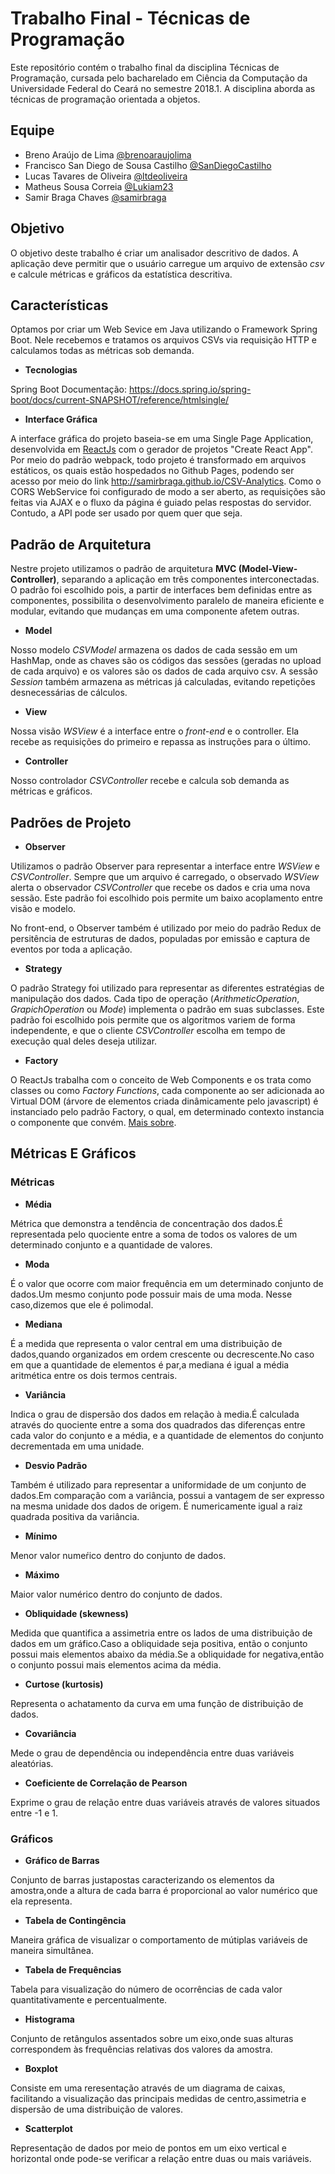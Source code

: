 # Trabalho Final - Técnicas de Programação

Este repositório contém o trabalho final da disciplina Técnicas de Programação, cursada pelo bacharelado em Ciência da Computação da Universidade Federal do Ceará no semestre 2018.1. A disciplina aborda as técnicas de programação orientada a objetos.

## Equipe

 - Breno Araújo de Lima [@brenoaraujolima](https://github.com/brenoaraujolima)
 - Francisco San Diego de Sousa Castilho [@SanDiegoCastilho](https://github.com/SanDiegoCastilho)
 - Lucas Tavares de Oliveira [@ltdeoliveira](https://github.com/ltdeoliveira)
 - Matheus Sousa Correia [@Lukiam23](https://github.com/Lukiam23)
 - Samir Braga Chaves [@samirbraga](https://github.com/samirbraga)

## Objetivo

O objetivo deste trabalho é criar um analisador descritivo de dados. A aplicação deve permitir que o usuário carregue um arquivo de extensão *csv* e calcule métricas e gráficos da estatística descritiva.

## Características

Optamos por criar um Web Sevice em Java utilizando o Framework Spring Boot. Nele recebemos e tratamos os arquivos CSVs via requisição HTTP e calculamos todas as métricas sob demanda.

- **Tecnologias**	

Spring Boot Documentação: https://docs.spring.io/spring-boot/docs/current-SNAPSHOT/reference/htmlsingle/

- **Interface Gráfica**

A interface gráfica do projeto baseia-se em uma Single Page Application, desenvolvida em [ReactJs](https://reactjs.org) com o gerador de projetos "Create React App". Por meio do padrão webpack, todo projeto é transformado em arquivos estáticos, os quais estão hospedados no Github Pages, podendo ser acesso por meio do link http://samirbraga.github.io/CSV-Analytics. 
Como o CORS WebService foi configurado de modo a ser aberto, as requisições são feitas via AJAX e o fluxo da página é guiado pelas respostas do servidor. Contudo, a API pode ser usado por quem quer que seja.

## Padrão de Arquitetura

Nestre projeto utilizamos o padrão de arquitetura **MVC (Model-View-Controller)**, separando a aplicação em três componentes interconectadas. O padrão foi escolhido pois, a partir de interfaces bem definidas entre as componentes, possibilita o desenvolvimento paralelo de maneira eficiente e modular, evitando que mudanças em uma componente afetem outras.

 - **Model**
 
Nosso modelo *CSVModel* armazena os dados de cada sessão em um HashMap, onde as chaves são os códigos das sessões (geradas no upload de cada arquivo) e os valores são os dados de cada arquivo csv. A sessão *Session* também armazena as métricas já calculadas, evitando repetições desnecessárias de cálculos.
 
- **View**

Nossa visão *WSView* é a interface entre o *front-end* e o controller. Ela recebe as requisições do primeiro e repassa as instruções para o último.

- **Controller**

 Nosso controlador *CSVController* recebe e calcula sob demanda as métricas e gráficos.
 
## Padrões de Projeto

- **Observer**

Utilizamos o padrão Observer para representar a interface entre *WSView* e *CSVController*. Sempre que um arquivo é carregado, o observado *WSView* alerta o observador *CSVController* que recebe os dados e cria uma nova sessão. Este padrão foi escolhido pois permite um baixo acoplamento entre visão e modelo.

No front-end, o Observer também é utilizado por meio do padrão Redux de persitência de estruturas de dados, populadas por emissão e captura de eventos por toda a aplicação.

- **Strategy**

O padrão Strategy foi utilizado para representar as diferentes estratégias de manipulação dos dados. Cada tipo de operação (*ArithmeticOperation*, *GrapichOperation* ou *Mode*) implementa o padrão em suas subclasses. Este padrão foi escolhido pois permite que os algoritmos variem de forma independente, e que o cliente *CSVController* escolha em tempo de execução qual deles deseja utilizar.

- **Factory**

O ReactJs trabalha com o conceito de Web Components e os trata como classes ou como *Factory Functions*, cada componente ao ser adicionada ao Virtual DOM (árvore de elementos criada dinâmicamente pelo javascript) é instanciado pelo padrão Factory, o qual, em determinado contexto instancia o componente que convém. [Mais sobre](http://brianyang.com/szabototo89-create-it/).

## Métricas E Gráficos

### Métricas
- **Média**

Métrica que demonstra a tendência de concentração dos dados.É representada pelo quociente entre a soma de todos os valores de um   determinado conjunto e a quantidade de valores. 
- **Moda**

É o valor que ocorre com maior frequência em um determinado conjunto de dados.Um mesmo conjunto pode possuir mais de uma moda. Nesse caso,dizemos que ele é polimodal.
- **Mediana**

É a medida que representa o valor central em uma distribuição de dados,quando organizados em ordem crescente ou decrescente.No caso em que a quantidade de elementos é par,a mediana é igual a média aritmética entre os dois termos centrais.
- **Variância**

Indica o grau de dispersão dos dados em relação à media.É calculada através do quociente entre a soma dos quadrados das diferenças entre cada valor do conjunto e a média, e a quantidade de elementos do conjunto decrementada em uma unidade.
- **Desvio Padrão**

Também é utilizado para representar a uniformidade de um conjunto de dados.Em comparação com a variância, possui a vantagem de ser expresso na mesma unidade dos dados de origem. É numericamente igual a raiz quadrada positiva da variância.
- **Mínimo**

Menor valor numeŕico dentro do conjunto de dados.
- **Máximo**

Maior valor numérico dentro do conjunto de dados.
- **Obliquidade (skewness)**

Medida que quantifica a assimetria entre os lados de uma distribuição de dados em um gráfico.Caso a obliquidade seja positiva, então o conjunto possui mais elementos abaixo da média.Se a obliquidade for negativa,então o conjunto possui mais elementos acima da média.
- **Curtose (kurtosis)**

Representa o achatamento da curva em uma função de distribuição de dados.
- **Covariância**

Mede o grau de dependência ou independência entre duas variáveis aleatórias.
- **Coeficiente de Correlação de Pearson**

Exprime o grau de relação entre duas variáveis através de valores situados entre -1 e 1.
### Gráficos

- **Gráfico de Barras**

Conjunto de barras justapostas caracterizando os elementos da amostra,onde a altura de cada barra é proporcional ao valor numérico que ela representa.
- **Tabela de Contingência**

Maneira gráfica de visualizar o comportamento de mútiplas variáveis de maneira simultânea.
- **Tabela de Frequências**

Tabela para visualização do número de ocorrências de cada valor quantitativamente e percentualmente.
- **Histograma**

Conjunto de retângulos assentados sobre um eixo,onde suas alturas correspondem às frequências relativas dos valores da amostra.
- **Boxplot**

Consiste em uma reresentação através de um diagrama de caixas, facilitando a visualização das principais medidas de centro,assimetria e dispersão de uma distribuição de valores.
- **Scatterplot**

Representação de dados por meio de pontos em um eixo vertical e horizontal onde pode-se verificar a relação entre duas ou mais variáveis.
